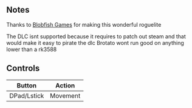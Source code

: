 ## Notes

Thanks to [Blobfish Games](https://store.steampowered.com/app/1942280/Brotato/?curator_clanid=44280697) for making this wonderful roguelite

The DLC isnt supported because it requires to patch out steam and that would make it easy to pirate the dlc
Brotato wont run good on anything lower than a rk3588

## Controls

| Button | Action |
|--|--| 
|DPad/Lstick|Movement|


